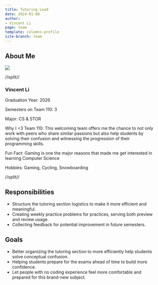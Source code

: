 ```yaml
---
title: Tutoring Lead
date: 2024-01-08
author:
- Vincent Li
page: team
template: columns-profile
site-branch: team
---
```


## About Me
<img class="img-fluid" src="/static/profile-photos/vinceli.jpg"/>


//split//

### Vincent Li

Graduation Year: 2026

Semesters on Team 110: 3

Major: CS & STOR

Why I <3 Team 110: This welcoming team offers me the chance to not only work with peers who share similar passions but also help students by solving their confusion and witnessing the progression of their programming skills.

Fun Fact: Gaming is one the major reasons that made me get interested in learning Computer Science

Hobbies: Gaming, Cycling, Snowboarding

//split//

## Responsibilities
- Structure the tutoring section logistics to make it more efficient and meaningful.
- Creating weekly practice problems for practices, serving both preview and review usage.
- Collecting feedback for potential improvement in future semesters.


## Goals

- Better organizing the tutoring section to more efficiently help students solve conceptual confusion.
- Helping students prepare for the exams ahead of time to build more confidence.
- Let people with no coding experience feel more comfortable and prepared for this brand-new subject.